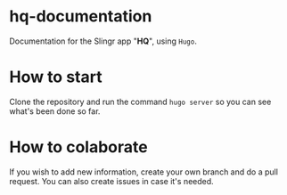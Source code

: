 # hq-documentation
Documentation for the Slingr app "**HQ**", using `Hugo`.
# How to start
Clone the repository and run the command `hugo server` so you can see what's been done so far.
# How to colaborate
If you wish to add new information, create your own branch and do a pull request. You can also create issues in case it's needed.
